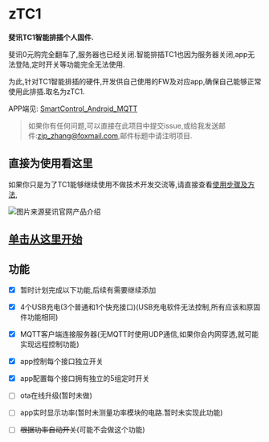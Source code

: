 # zTC1
**斐讯TC1智能排插个人固件.**

斐讯0元购完全翻车了,服务器也已经关闭.智能排插TC1也因为服务器关闭,app无法登陆,定时开关等功能完全无法使用.

为此,针对TC1智能排插的硬件,开发供自己使用的FW及对应app,确保自己能够正常使用此排插.取名为zTC1.



APP端见: [SmartControl_Android_MQTT](https://github.com/a2633063/SmartControl_Android_MQTT)

> 如果你有任何问题,可以直接在此项目中提交issue,或给我发送邮件:zip_zhang@foxmail.com,邮件标题中请注明项目.



## 直接为使用看这里

如果你只是为了TC1能够继续使用不做技术开发交流等,请直接查看[使用步骤及方法](https://github.com/a2633063/zTC1/wiki#使用步骤及方法), 





![图片来源斐讯官网产品介绍](https://raw.githubusercontent.com/wiki/a2633063/zTC1/image/Phicomm_TC1.png)



## [单击从这里开始](https://github.com/a2633063/zTC1/wiki)





## 功能


- [x] 暂时计划完成以下功能,后续有需要继续添加

- [x] 4个USB充电(3个普通和1个快充接口)(USB充电软件无法控制,所有应该和原固件功能相同)
- [x] MQTT客户端连接服务器(无MQTT时使用UDP通信,如果你会内网穿透,就可能实现远程控制功能)
- [x] app控制每个接口独立开关
- [x] app配置每个接口拥有独立的5组定时开关
- [ ] ota在线升级(暂时未做)
- [ ] app实时显示功率(暂时未测量功率模块的电路.暂时未实现此功能)
- [ ] ~~根据功率自动开关~~(可能不会做这个功能)
